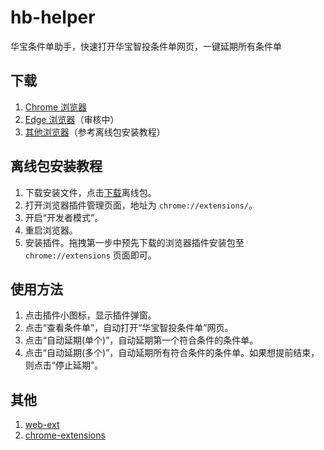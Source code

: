 # hb-helper

华宝条件单助手，快速打开华宝智投条件单网页，一键延期所有条件单

## 下载

1. [Chrome 浏览器](https://chromewebstore.google.com/detail/%E5%8D%8E%E5%AE%9D%E6%9D%A1%E4%BB%B6%E5%8D%95%E5%8A%A9%E6%89%8B/peeidnfboehmmandoghpbhgmadegikaf)
2. [Edge 浏览器]()（审核中）
3. [其他浏览器](https://www.maxmeng.top/files/hb-helper.crx.zip)（参考离线包安装教程）

## 离线包安装教程

1. 下载安装文件，点击[下载](https://www.maxmeng.top/files/hb-helper.crx.zip)离线包。
2. 打开浏览器插件管理页面，地址为 `chrome://extensions/`。
3. 开启“开发者模式”。
4. 重启浏览器。
5. 安装插件。拖拽第一步中预先下载的浏览器插件安装包至 `chrome://extensions` 页面即可。

## 使用方法

1. 点击插件小图标，显示插件弹窗。
2. 点击“查看条件单”，自动打开“华宝智投条件单”网页。
3. 点击“自动延期(单个)”，自动延期第一个符合条件的条件单。
4. 点击“自动延期(多个)”，自动延期所有符合条件的条件单。如果想提前结束，则点击“停止延期”。

## 其他 
1. [web-ext](https://extensionworkshop.com/documentation/develop/getting-started-with-web-ext/)
2. [chrome-extensions](https://developer.chrome.com/docs/extensions/mv3/architecture-overview/)